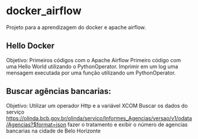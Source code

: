 # docker_airflow
Projeto para a aprendizagem do docker e apache airflow. 

## Hello Docker
Objetivo: Primeiros códigos com o Apache Airflow
Primeiro código com uma Hello World utilizando o PythonOperator. 
Imprimir em um log uma mensagem executada por uma função utilizando um PythonOperator.

## Buscar agências bancarias:
Objetivo: Utilizar um operador Http e a variável XCOM
Buscar os dados do serviço https://olinda.bcb.gov.br/olinda/servico/Informes_Agencias/versao/v1/odata/Agencias?$format=json fazer o tratamento e exibir o número de agencias bancarias na cidade de Belo Horizonte

